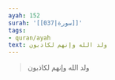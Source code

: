 ```yaml
---
ayah: 152
surah: '[[037|سورة]]'
tags:
- quran/ayah
text: ولد الله وإنهم لكاذبون
---
```

> ولد الله وإنهم لكاذبون
